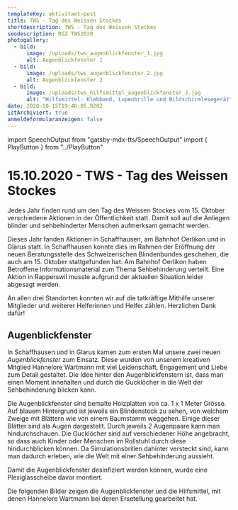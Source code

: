 ```yaml
---
templateKey: aktivitaet-post
title: TWS - Tag des Weissen Stockes
shortdescription: TWS - Tag des Weissen Stockes
seodescription: RGZ TWS2020
photogallery:
  - bild:
      image: /uploads/tws_augenblickfenster_1.jpg
      alt: Augenblickfenster 1
  - bild:
      image: /uploads/tws_augenblickfenster_2.jpg
      alt: Augenblickfenster 2
  - bild:
      image: /uploads/tws_hilfsmittel_augenblickfenster_3.jpg
      alt: "Hilfsmittel: Klebband, Lupenbrille und Bildschirmlesegerät"
date: 2020-10-15T19:46:05.920Z
istArchiviert: true
anmeldeformularanzeigen: false
---
```

import SpeechOutput from "gatsby-mdx-tts/SpeechOutput"
import { PlayButton } from "../PlayButton"

<SpeechOutput id="aktivitaet-tws-2020" customPlayButton={PlayButton}>

# 15.10.2020 - TWS - Tag des Weissen Stockes

Jedes Jahr finden rund um den Tag des Weissen Stockes vom 15. Oktober verschiedene Aktionen in der Öffentlichkeit statt. Damit soll auf die Anliegen blinder und sehbehinderter Menschen aufmerksam gemacht werden. 

Dieses Jahr fanden Aktionen in Schaffhausen, am Bahnhof Oerlikon und in Glarus statt. In Schaffhausen konnte dies im Rahmen der Eröffnung der neuen Beratungsstelle des Schweizerischen Blindenbundes geschehen, die auch am 15. Oktober stattgefunden hat. Am Bahnhof Oerlikon haben Betroffene Informationsmaterial zum Thema Sehbehinderung verteilt. Eine Aktion in Rapperswil musste aufgrund der aktuellen Situation leider abgesagt werden.

An allen drei Standorten konnten wir auf die tatkräftige Mithilfe unserer Mitglieder und weiterer Helferinnen und Helfer zählen. Herzlichen Dank dafür!

## Augenblickfenster

In Schaffhausen und in Glarus kamen zum ersten Mal unsere zwei neuen *Augenblickfenster* zum Einsatz. Diese wurden von unserem kreativen Mitglied Hannelore Wartmann mit viel Leidenschaft, Engagement und Liebe zum Detail gestaltet. Die Idee hinter den Augenblickfenstern ist, dass man einen Moment innehalten und durch die Gucklöcher in die Welt der Sehbehinderung blicken kann.

Die Augenblickfenster sind bemalte Holzplatten von ca. 1 x 1 Meter Grösse. Auf blauem Hintergrund ist jeweils ein Blindenstock zu sehen, von welchem Zweige mit Blättern wie von einem Baumstamm weggehen. Einige dieser Blätter sind als Augen dargestellt. Durch jeweils 2 Augenpaare kann man hindurchschauen. Die Gucklöcher sind auf verschiedener Höhe angebracht, so dass auch Kinder oder Menschen im Rollstuhl durch diese hindurchblicken können. Da Simulationsbrillen dahinter versteckt sind, kann man dadurch erleben, wie die Welt mit einer Sehbehinderung aussieht. 

Damit die Augenblickfenster desinfiziert werden können, wurde eine Plexiglasscheibe davor montiert. 

Die folgenden Bilder zeigen die Augenblickfenster und die Hilfsmittel, mit denen Hannelore Wartmann bei deren Ersetellung gearbeitet hat. 

</SpeechOutput>